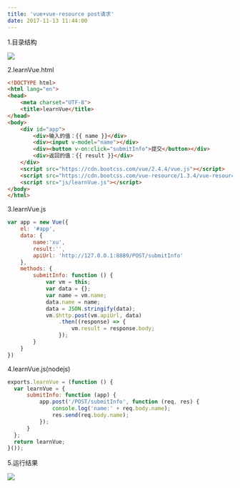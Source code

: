 ```yaml
---
title: 'vue+vue-resource post请求'
date: 2017-11-13 11:44:00
---   
```

1.目录结构

![](https://img-blog.csdn.net/20171113114025383?watermark/2/text/aHR0cDovL2Jsb2cuY3Nkbi5uZXQveHV0b25nYmFv/font/5a6L5L2T/fontsize/400/fill/I0JBQkFCMA/dissolve/70/gravity/Center)

2.learnVue.html

```html
<!DOCTYPE html>
<html lang="en">
<head>
    <meta charset="UTF-8">
    <title>learnVue</title>
</head>
<body>
    <div id="app">
        <div>输入的值：{{ name }}</div>
        <div><input v-model="name"></div>
        <div><button v-on:click="submitInfo">提交</button></div>
        <div>返回的值：{{ result }}</div>
    </div>
    <script src="https://cdn.bootcss.com/vue/2.4.4/vue.js"></script>
    <script src="https://cdn.bootcss.com/vue-resource/1.3.4/vue-resource.js"></script>
    <script src="js/learnVue.js"></script>
</body>
</html>
```
  

3.learnVue.js

```javascript
var app = new Vue({
    el: '#app',
    data: {
        name:'xu',
        result:'',
        apiUrl: 'http://127.0.0.1:8889/POST/submitInfo'
    },
    methods: {
        submitInfo: function () {
            var vm = this;
            var data = {};
            var name = vm.name;
            data.name = name;
            data = JSON.stringify(data);
            vm.$http.post(vm.apiUrl, data)
                .then((response) => {
                    vm.result = response.body;
                });
        }
    }
})
```
  

4.learnVue.js(nodejs)

```javascript
exports.learnVue = (function () {
  var learnVue = {
      submitInfo: function (app) {
          app.post('/POST/submitInfo', function (req, res) {
              console.log('name:' + req.body.name);
              res.send(req.body.name);
          });
      }
  };
  return learnVue;
}());
```
  

5.运行结果

![](https://img-blog.csdn.net/20171113114241506?watermark/2/text/aHR0cDovL2Jsb2cuY3Nkbi5uZXQveHV0b25nYmFv/font/5a6L5L2T/fontsize/400/fill/I0JBQkFCMA/dissolve/70/gravity/Center)